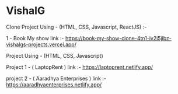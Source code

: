 # VishalG
Clone Project Using - (HTML, CSS, Javascript, ReactJS) :-

1 - Book My show link :- https://book-my-show-clone-4tn1-iv2i5jlbz-vishalgs-projects.vercel.app/

Project Using - (HTML, CSS, Javascript)

Project 1 - ( LaptopRent ) link :- https://laptoprent.netlify.app/

project 2 - ( Aaradhya Enterprises ) link :- https://aaradhyaenterprises.netlify.app/
